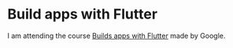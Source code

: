 # Build apps with Flutter

I am attending the course [Builds apps with Flutter](https://developers.google.com/learn/pathways/intro-to-flutter?hl=en) made by Google.

